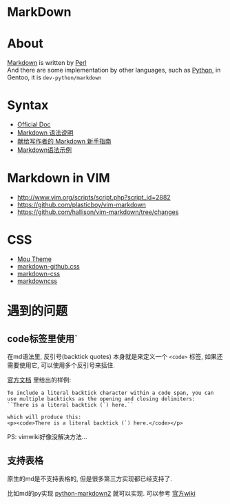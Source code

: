 # MarkDown #

# About #

[Markdown](http://daringfireball.net/projects/markdown/) is written by [Perl](http://daringfireball.net/projects/markdown/)  
And there are some implementation by other languages, such as [Python](http://freewisdom.org/projects/python-markdown/), in Gentoo, it is `dev-python/markdown`

# Syntax #

* [Official Doc](http://daringfireball.net/projects/markdown/syntax)
* [Markdown 语法说明](http://wowubuntu.com/markdown)
* [献给写作者的 Markdown 新手指南](https://reader.mx/p/6529)
* [Markdown语法示例](http://liufeiyu.cn/markdown/2012/12/28/markdown-learning.html)

# Markdown in VIM #

* http://www.vim.org/scripts/script.php?script_id=2882
* https://github.com/plasticboy/vim-markdown
* https://github.com/hallison/vim-markdown/tree/changes

# CSS #

* [Mou Theme](https://github.com/gcollazo/mou-theme-github2)
* [markdown-github.css](http://uedsky.com/static/css/markdown-github.css)
* [markdown-css](https://github.com/mrcoles/markdown-css)
* [markdowncss](http://kevinburke.bitbucket.org/markdowncss)

# 遇到的问题 #

## code标签里使用` ##
在md语法里, 反引号(backtick quotes) 本身就是来定义一个 `<code>` 标签, 如果还需要使用它, 可以使用多个反引号来括住.

[官方文档](http://daringfireball.net/projects/markdown/syntax#code) 里给出的样例:

	To include a literal backtick character within a code span, you can use multiple backticks as the opening and closing delimiters:
	``There is a literal backtick (`) here.``

	which will produce this:
	<p><code>There is a literal backtick (`) here.</code></p>


PS: vimwiki好像没解决方法...

## 支持表格 ##
原生的md是不支持表格的, 但是很多第三方实现都已经支持了.

比如md的py实现 [python-markdown2](https://github.com/trentm/python-markdown2) 就可以实现. 可以参考 [官方wiki](https://github.com/trentm/python-markdown2/wiki/wiki-tables)
